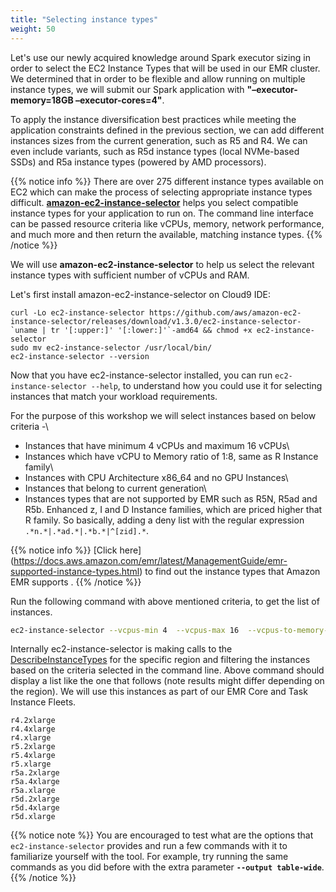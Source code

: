 ```yaml
---
title: "Selecting instance types"
weight: 50
---
```


Let's use our newly acquired knowledge around Spark executor sizing in order to select the EC2 Instance Types that will be used in our EMR cluster. We determined that in order to be flexible and allow running on multiple instance types, we will submit our Spark application with **"–executor-memory=18GB –executor-cores=4"**.

To apply the instance diversification best practices while meeting the application constraints defined in the previous section, we can add different instances sizes from the current generation, such as R5 and R4. We can even include variants, such as R5d instance types (local NVMe-based SSDs) and R5a instance types (powered by AMD processors).

{{% notice info %}}
There are over 275 different instance types available on EC2 which can make the process of selecting appropriate instance types difficult. **[amazon-ec2-instance-selector](https://github.com/aws/amazon-ec2-instance-selector)** helps you select compatible instance types for your application to run on. The command line interface can be passed resource criteria like vCPUs, memory, network performance, and much more and then return the available, matching instance types.
{{% /notice %}}

We will use **amazon-ec2-instance-selector** to help us select the relevant instance
types with sufficient number of vCPUs and RAM.

Let's first install amazon-ec2-instance-selector on Cloud9 IDE:

```
curl -Lo ec2-instance-selector https://github.com/aws/amazon-ec2-instance-selector/releases/download/v1.3.0/ec2-instance-selector-`uname | tr '[:upper:]' '[:lower:]'`-amd64 && chmod +x ec2-instance-selector
sudo mv ec2-instance-selector /usr/local/bin/
ec2-instance-selector --version
```

Now that you have ec2-instance-selector installed, you can run
`ec2-instance-selector --help`, to understand how you could use it for selecting
instances that match your workload requirements.

For the purpose of this workshop we will select instances based on below criteria -\
 * Instances that have minimum 4 vCPUs and maximum 16 vCPUs\
 * Instances which have vCPU to Memory ratio of 1:8, same as R Instance family\
 * Instances with CPU Architecture x86_64 and no GPU Instances\
 * Instances that belong to current generation\ 
 * Instances types that are not supported by EMR such as R5N, R5ad and R5b. Enhanced z, I and D Instance families, which are priced higher that R family. So basically, adding a deny list with the regular expression `.*n.*|.*ad.*|.*b.*|^[zid].*`.

{{% notice info %}}
[Click here] (https://docs.aws.amazon.com/emr/latest/ManagementGuide/emr-supported-instance-types.html) to find out the instance types that Amazon EMR supports .
{{% /notice %}}

Run the following command with above mentioned criteria, to get the list of instances.

```bash
ec2-instance-selector --vcpus-min 4  --vcpus-max 16  --vcpus-to-memory-ratio 1:8 --cpu-architecture x86_64 --current-generation --gpus 0 --deny-list '.*n.*|.*ad.*|.*b.*|^[zid].*'
```

Internally ec2-instance-selector is making calls to the [DescribeInstanceTypes](https://docs.aws.amazon.com/AWSEC2/latest/APIReference/API_DescribeInstanceTypes.html) for the specific region and filtering
the instances based on the criteria selected in the command line. Above command should display a list like the one that follows (note results might differ depending on the region). We will use this instances as part of our EMR Core and Task Instance Fleets.

```
r4.2xlarge
r4.4xlarge
r4.xlarge
r5.2xlarge
r5.4xlarge
r5.xlarge
r5a.2xlarge
r5a.4xlarge
r5a.xlarge
r5d.2xlarge
r5d.4xlarge
r5d.xlarge         
```

{{% notice note %}}
You are encouraged to test what are the options that `ec2-instance-selector` provides and run a few commands with it to familiarize yourself with the tool.
For example, try running the same commands as you did before with the extra parameter **`--output table-wide`**.
{{% /notice %}}